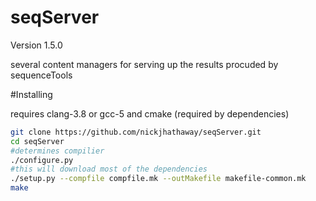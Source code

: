 seqServer
================
Version 1.5.0

several content managers for serving up the results procuded by sequenceTools 

#Installing


requires clang-3.8 or gcc-5 and cmake (required by dependencies)

```bash
git clone https://github.com/nickjhathaway/seqServer.git
cd seqServer 
#determines compilier
./configure.py
#this will download most of the dependencies 
./setup.py --compfile compfile.mk --outMakefile makefile-common.mk
make 
```
